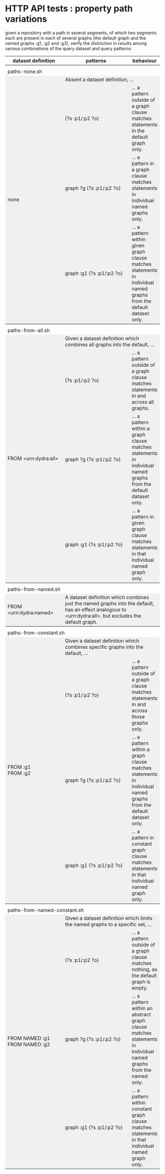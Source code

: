 # HTTP API tests : property path variations

given a repository with a path in several segments, of which two segments each are present in
each of several graphs (the default graph and the named graphs :g1, :g2 and :g3), verify the
distinction in results among various combinations of the query
dataset and query patterns:

<table border="0" width="100%">
<tr><th style="width: 16em">dataset definition</th>
    <th style="width: 16em">patterns</th>
    <th>behaviour</th></tr>


<tr  style="">
    <td  style="border-top: 1px solid black; padding-top: 10px" colspan="3">paths-none.sh</td></tr>

<tr style=" background-color: #f0f0f0">
    <td rowspan="4" style="border-bottom: 1px solid black; width: 16em">none</td>
    <td colspan="2">Absent a dataset definition, ...</td></tr>

<tr style="background-color: #f0f0f0">
    <td style="width: 16em; white-space: pre">{?s :p1/:p2 ?o}</td>
    <td style="width: auto">... a pattern outside of a graph clause matches statements
        in the default graph only.</td></tr>

<tr style=" background-color: #f0f0f0"><!-- <td style="width: 16em">none</td>-->
    <td style="width: 16em; white-space: pre">graph ?g {?s :p1/:p2 ?o}</td>
    <td style="width: auto">... a pattern in a graph clause matches statements
        in individual named graphs only.</td></tr>

<tr style=" background-color: #f0f0f0"><!-- <td style="width: 16em">none</td>-->
    <td style="border-bottom: 1px solid black; width: 16em; white-space: pre">graph :g1 {?s :p1/:p2 ?o}</td>
    <td style="border-bottom: 1px solid black; width: auto">
        ... a pattern within given graph clause matches statements in individual named graphs
        from the default dataset only.</td></tr>


<tr  >
    <td  style="border-top: 1px solid black; padding-top: 10px" colspan="3">paths-from-all.sh</td></tr>

<tr style="background-color: #f0f0f0">
    <td rowspan="4" style="border-bottom: 1px solid black;">FROM &lt;urn:dydra:all&gt;</td>
    <td colspan="2">Given a dataset definition which combines all graphs into the default, ...</td></tr>

<tr style="background-color: #f0f0f0">
    <td style="width: 16em; white-space: pre">{?s :p1/:p2 ?o}</td>
    <td>... a pattern outside of a graph clause matches statements
        in and across all graphs.</td></tr>

<tr style="background-color: #f0f0f0">
    <td style="width: 16em; white-space: pre">graph ?g {?s :p1/:p2 ?o}</td>
    <td>... a pattern within a graph clause matches statements in individual named graphs
        from the default dataset only.</td></tr>

<tr style="background-color: #f0f0f0">
    <td style="width: 16em; white-space: pre; border-bottom: 1px solid black;">graph :g1 {?s :p1/:p2 ?o}</td>
    <td style="border-bottom: 1px solid black;">... a pattern in given graph clause matches statements
        in that individual named graph only.</td></tr>


<tr  style="">
    <td  style="border-top: 1px solid black; padding-top: 10px" colspan="3">paths-from-named.sh</td></tr>

<tr style="background-color: #f0f0f0;">
    <td style=" border-bottom: 1px solid black;"><div>FROM &lt;urn:dydra:named&gt;</div></td>
    <td colspan="2" style="border-bottom: 1px solid black;">A dataset definition which combines just the named graphs into the default,
        has an effect analogous to &lt;urn:dydra:all&gt;, but excludes the
        default graph.</td></tr>


<tr style="">
    <td  style="border-top: 1px solid black; padding-top: 10px" colspan="3">paths-from-constant.sh</td></tr>

<tr style="background-color: #f0f0f0">
    <td style="border-bottom: 1px solid black;" rowspan="4">FROM :g1<br />
        FROM :g2</td>
    <td colspan="2">Given a dataset definition which combines specific graphs into the default, ...</td></tr>

<tr style="background-color: #f0f0f0">
    <td style="width: 16em; white-space: pre">{?s :p1/:p2 ?o}</td>
    <td>... a pattern outside of a graph clause matches statements
        in and across those graphs only.</td></tr>

<tr style="background-color: #f0f0f0">
    <td style="width: 16em; white-space: pre">graph ?g {?s :p1/:p2 ?o}</td>
    <td>... a pattern within a graph clause matches statements in individual named graphs
        from the default dataset only.</td></tr>

<tr style="background-color: #f0f0f0">
    <td style="border-bottom: 1px solid black; width: 16em; white-space: pre">graph :g1 {?s :p1/:p2 ?o}</td>
    <td style="border-bottom: 1px solid black;">... a pattern in constant graph clause matches statements
        in that individual named graph only.</td></tr>


<tr style="">
    <td  style="border-top: 1px solid black; padding-top: 10px" colspan="3">paths-from-named-constant.sh</td></tr>

<tr style="background-color: #f0f0f0">
    <td rowspan="4" style="border-bottom: 1px solid black;">FROM NAMED :g1<br />
        FROM NAMED :g2</td>
    <td colspan="2">Given a dataset definition which limits the named graphs to a specific set, ...</td></tr>

<tr style="background-color: #f0f0f0">
    <td style="width: 16em; white-space: pre">{?s :p1/:p2 ?o}</td>
    <td >... a pattern outside of a graph clause matches nothing, as the default
        graph is empty.</td></tr>

<tr style="background-color: #f0f0f0">
    <td style="width: 16em; white-space: pre">graph ?g {?s :p1/:p2 ?o}</td>
    <td >... a pattern within an abstract graph clause matches statements in individual named graphs
        from the named only.</td></tr>

<tr style="background-color: #f0f0f0">
    <td style="border-bottom: 1px solid black; width: 16em; white-space: pre">graph :g1 {?s :p1/:p2 ?o}</td>
    <td style="border-bottom: 1px solid black;">... a pattern within constant graph clause matches statements
        in that individual named graph only.</td></tr>

</table>
